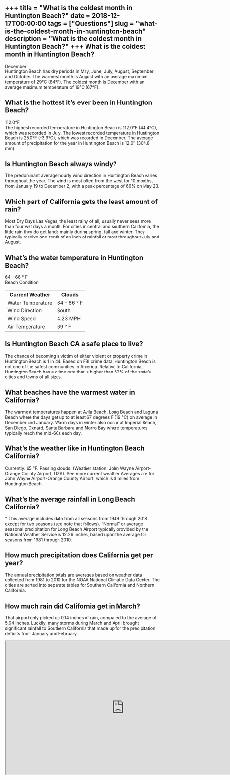 +++
title = "What is the coldest month in Huntington Beach?"
date = 2018-12-17T00:00:00
tags = ["Questions"]
slug = "what-is-the-coldest-month-in-huntington-beach"
description = "What is the coldest month in Huntington Beach?"
+++
What is the coldest month in Huntington Beach?
----------------------------------------------

December  
Huntington Beach has dry periods in May, June, July, August, September and October. The warmest month is August with an average maximum temperature of 29°C (84°F). The coldest month is December with an average maximum temperature of 19°C (67°F).

What is the hottest it’s ever been in Huntington Beach?
-------------------------------------------------------

112.0°F  
The highest recorded temperature in Huntington Beach is 112.0°F (44.4°C), which was recorded in July. The lowest recorded temperature in Huntington Beach is 25.0°F (-3.9°C), which was recorded in December. The average amount of precipitation for the year in Huntington Beach is 12.0″ (304.8 mm).

Is Huntington Beach always windy?
---------------------------------

The predominant average hourly wind direction in Huntington Beach varies throughout the year. The wind is most often from the west for 10 months, from January 19 to December 2, with a peak percentage of 66% on May 23.

Which part of California gets the least amount of rain?
-------------------------------------------------------

Most Dry Days Las Vegas, the least rainy of all, usually never sees more than four wet days a month. For cities in central and southern California, the little rain they do get lands mainly during spring, fall and winter. They typically receive one-tenth of an inch of rainfall at most throughout July and August.

What’s the water temperature in Huntington Beach?
-------------------------------------------------

64 – 66 ° F  
Beach Condition

<table><tr><th>Current Weather</th><th>Clouds</th></tr><tr><td>Water Temperature</td><td>64 – 66 ° F</td></tr><tr><td>Wind Direction</td><td>South</td></tr><tr><td>Wind Speed</td><td>4.23 MPH</td></tr><tr><td>Air Temperature</td><td>69 ° F</td></tr></table>

Is Huntington Beach CA a safe place to live?
--------------------------------------------

The chance of becoming a victim of either violent or property crime in Huntington Beach is 1 in 44. Based on FBI crime data, Huntington Beach is not one of the safest communities in America. Relative to California, Huntington Beach has a crime rate that is higher than 62% of the state’s cities and towns of all sizes.

What beaches have the warmest water in California?
--------------------------------------------------

The warmest temperatures happen at Avila Beach, Long Beach and Laguna Beach where the days get up to at least 67 degrees F (19 °C) on average in December and January. Warm days in winter also occur at Imperial Beach, San Diego, Oxnard, Santa Barbara and Morro Bay where temperatures typically reach the mid-60s each day.

What’s the weather like in Huntington Beach California?
-------------------------------------------------------

Currently: 65 °F. Passing clouds. (Weather station: John Wayne Airport-Orange County Airport, USA). See more current weather Averages are for John Wayne Airport-Orange County Airport, which is 8 miles from Huntington Beach.

What’s the average rainfall in Long Beach California?
-----------------------------------------------------

\* This average includes data from all seasons from 1949 through 2018 except for two seasons (see note that follows). “Normal” or average seasonal precipitation for Long Beach Airport typically provided by the National Weather Service is 12.26 inches, based upon the average for seasons from 1981 through 2010.

How much precipitation does California get per year?
----------------------------------------------------

The annual precipitation totals are averages based on weather data collected from 1981 to 2010 for the NOAA National Climatic Data Center. The cities are sorted into separate tables for Southern California and Northern California.

How much rain did California get in March?
------------------------------------------

That airport only picked up 0.14 inches of rain, compared to the average of 5.04 inches. Luckily, many storms during March and April brought significant rainfall to Southern California that made up for the precipitation deficits from January and February.

<iframe allow="accelerometer; autoplay; clipboard-write; encrypted-media; gyroscope; picture-in-picture" allowfullscreen="" class="__youtube_prefs__  epyt-is-override  no-lazyload" data-no-lazy="1" data-origheight="433" data-origwidth="770" data-skipgform_ajax_framebjll="" height="433" id="_ytid_25048" loading="lazy" src="https://www.youtube.com/embed/jfhodPgbiTU?enablejsapi=1&autoplay=0&cc_load_policy=0&cc_lang_pref=&iv_load_policy=1&loop=0&modestbranding=0&rel=1&fs=1&playsinline=0&autohide=2&theme=dark&color=red&controls=1&" title="YouTube player" width="770"></iframe>